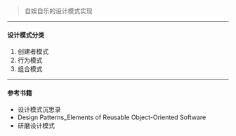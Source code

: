 > 自娱自乐的设计模式实现
---
#### 设计模式分类
1. 创建者模式
2. 行为模式
3. 组合模式
---
#### 参考书籍
- 设计模式沉思录
- Design Patterns_Elements of Reusable Object-Oriented Software
- 研磨设计模式